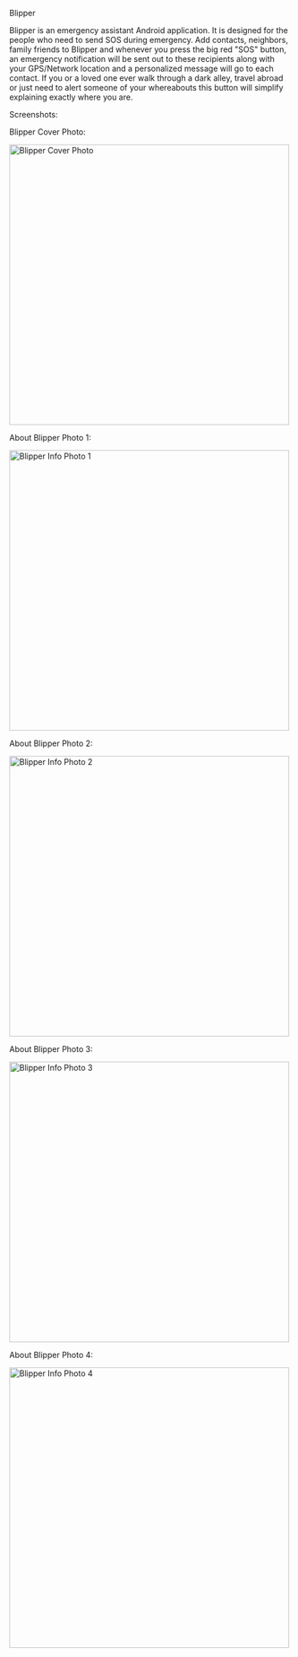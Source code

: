 Blipper

Blipper is an emergency assistant Android application. It is designed for the people who need to send SOS during emergency. Add contacts, neighbors, family friends to Blipper and whenever you press the big red "SOS" button, an emergency notification will be sent out to these recipients along with your GPS/Network location and a personalized message will go to each contact. If you or a loved one ever walk through a dark alley, travel abroad or just need to alert someone of your whereabouts this button will simplify explaining exactly where you are. 

Screenshots: 

Blipper Cover Photo:

<img src="https://github.com/nirbhayph/Blipper/blob/master/app/src/main/res/raw/Screenshot_20171110-183714.jpg" alt="Blipper Cover Photo" height="500" />

About Blipper Photo 1:

<img src="https://github.com/nirbhayph/Blipper/blob/master/app/src/main/res/raw/Screenshot_20171110-183722.jpg" alt="Blipper Info Photo 1" height="500" />

About Blipper Photo 2:

<img src="https://github.com/nirbhayph/Blipper/blob/master/app/src/main/res/raw/Screenshot_20171110-183726.jpg" alt="Blipper Info Photo 2" height="500" />

About Blipper Photo 3:

<img src="https://github.com/nirbhayph/Blipper/blob/master/app/src/main/res/raw/Screenshot_20171110-183728.jpg" alt="Blipper Info Photo 3" height="500" />

About Blipper Photo 4:

<img src="https://github.com/nirbhayph/Blipper/blob/master/app/src/main/res/raw/Screenshot_20171110-183731.jpg" alt="Blipper Info Photo 4" height="500" />




